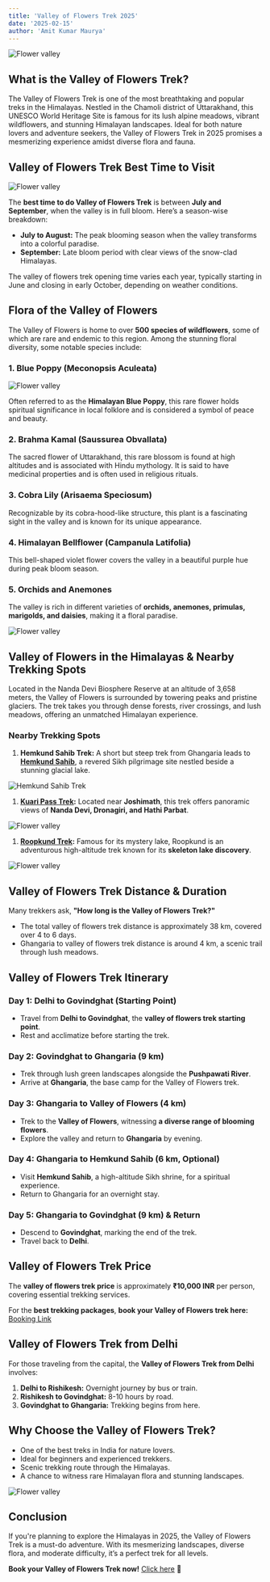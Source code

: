```yaml
---
title: 'Valley of Flowers Trek 2025'
date: '2025-02-15'
author: 'Amit Kumar Maurya'
---
```


![Flower valley](https://raw.githubusercontent.com/mapmymap/baha-assets/refs/heads/main/images/trek/plan/valleyofflowersviagovindghat/valleyofflowersviagovindghat_detail5.jpg)

## What is the Valley of Flowers Trek?

The Valley of Flowers Trek is one of the most breathtaking and popular
treks in the Himalayas. Nestled in the Chamoli district of Uttarakhand,
this UNESCO World Heritage Site is famous for its lush alpine meadows,
vibrant wildflowers, and stunning Himalayan landscapes. Ideal for both
nature lovers and adventure seekers, the Valley of Flowers Trek in 2025
promises a mesmerizing experience amidst diverse flora and fauna.

## Valley of Flowers Trek Best Time to Visit

![Flower valley](https://raw.githubusercontent.com/mapmymap/baha-assets/refs/heads/main/images/trek/plan/valleyofflowersviagovindghat/valleyofflowersviagovindghat_detail12.jpg)

The **best time to do Valley of Flowers Trek** is between **July and
September**, when the valley is in full bloom. Here’s a season-wise
breakdown:

- **July to August:** The peak blooming season when the valley
  transforms into a colorful paradise.
- **September:** Late bloom period with clear views of the snow-clad
  Himalayas.

The valley of flowers trek opening time varies each year, typically
starting in June and closing in early October, depending on weather
conditions.

## Flora of the Valley of Flowers

The Valley of Flowers is home to over **500 species of wildflowers**,
some of which are rare and endemic to this region. Among the stunning
floral diversity, some notable species include:

### 1. Blue Poppy (Meconopsis Aculeata)

![Flower valley](https://raw.githubusercontent.com/mapmymap/baha-assets/refs/heads/main/images/trek/plan/valleyofflowersviagovindghat/valleyofflowersviagovindghat_detail11.jpg)

Often referred to as the **Himalayan Blue Poppy**, this rare flower
holds spiritual significance in local folklore and is considered a
symbol of peace and beauty.

### 2. Brahma Kamal (Saussurea Obvallata)

The sacred flower of Uttarakhand, this rare blossom is found at high
altitudes and is associated with Hindu mythology. It is said to have
medicinal properties and is often used in religious rituals.

### 3. Cobra Lily (Arisaema Speciosum)

Recognizable by its cobra-hood-like structure, this plant is a
fascinating sight in the valley and is known for its unique appearance.

### 4. Himalayan Bellflower (Campanula Latifolia)

This bell-shaped violet flower covers the valley in a beautiful purple
hue during peak bloom season.

### 5. Orchids and Anemones

The valley is rich in different varieties of **orchids, anemones,
primulas, marigolds, and daisies**, making it a floral paradise.

![Flower valley](https://raw.githubusercontent.com/mapmymap/baha-assets/refs/heads/main/images/trek/plan/valleyofflowersviagovindghat/valleyofflowersviagovindghat_detail5.jpg)

## Valley of Flowers in the Himalayas & Nearby Trekking Spots

Located in the Nanda Devi Biosphere Reserve at an altitude of 3,658
meters, the Valley of Flowers is surrounded by towering peaks and
pristine glaciers. The trek takes you through dense forests, river
crossings, and lush meadows, offering an unmatched Himalayan experience.

### Nearby Trekking Spots

1.  **Hemkund Sahib Trek:** A short but steep trek from Ghangaria leads
    to [**<u>Hemkund
    Sahib</u>**](https://baha.co.in/trek-planner/hemkund-sahib-trek-via-govindghat),
    a revered Sikh pilgrimage site nestled beside a stunning glacial
    lake.

![Hemkund Sahib Trek](https://raw.githubusercontent.com/mapmymap/baha-assets/refs/heads/main/images/trek/plan/valleyofflowersviagovindghat/valleyofflowersviagovindghat_detail7.jpg)

1.  **[<u>Kuari Pass
    Trek</u>](https://baha.co.in/trek-planner/kuari-pass-trek-via-dhak):**
    Located near **Joshimath**, this trek offers panoramic views of
    **Nanda Devi, Dronagiri, and Hathi Parbat**.

![Flower valley](https://raw.githubusercontent.com/mapmymap/baha-assets/refs/heads/main/images/trek/plan/valleyofflowersviagovindghat/valleyofflowersviagovindghat_detail6.jpg)

1.  **[<u>Roopkund
    Trek</u>](https://baha.co.in/trek-planner/roopkund-trek-via-lohajung):**
    Famous for its mystery lake, Roopkund is an adventurous
    high-altitude trek known for its **skeleton lake discovery**.

![Flower valley](https://raw.githubusercontent.com/mapmymap/baha-assets/refs/heads/main/images/trek/plan/valleyofflowersviagovindghat/valleyofflowersviagovindghat_detail10.jpg)

## Valley of Flowers Trek Distance & Duration

Many trekkers ask, **"How long is the Valley of Flowers Trek?"**

- The total valley of flowers trek distance is approximately 38 km,
  covered over 4 to 6 days.
- Ghangaria to valley of flowers trek distance is around 4 km, a
  scenic trail through lush meadows.

## Valley of Flowers Trek Itinerary

### Day 1: Delhi to Govindghat (Starting Point)

- Travel from **Delhi to Govindghat**, the **valley of flowers trek
  starting point**.
- Rest and acclimatize before starting the trek.

### Day 2: Govindghat to Ghangaria (9 km)

- Trek through lush green landscapes alongside the **Pushpawati
  River**.
- Arrive at **Ghangaria**, the base camp for the Valley of Flowers
  trek.

### Day 3: Ghangaria to Valley of Flowers (4 km)

- Trek to the **Valley of Flowers**, witnessing **a diverse range of
  blooming flowers**.
- Explore the valley and return to **Ghangaria** by evening.

### Day 4: Ghangaria to Hemkund Sahib (6 km, Optional)

- Visit **Hemkund Sahib**, a high-altitude Sikh shrine, for a
  spiritual experience.
- Return to Ghangaria for an overnight stay.

### Day 5: Ghangaria to Govindghat (9 km) & Return

- Descend to **Govindghat**, marking the end of the trek.
- Travel back to **Delhi**.

## Valley of Flowers Trek Price

The **valley of flowers trek price** is approximately **₹10,000 INR**
per person, covering essential trekking services.

For the **best trekking packages**, **book your Valley of Flowers trek
here:** [<u>Booking
Link</u>](https://baha.co.in/trek-planner/valley-of-flowers-trek-via-govindghat)

## Valley of Flowers Trek from Delhi

For those traveling from the capital, the **Valley of Flowers Trek from
Delhi** involves:

1.  **Delhi to Rishikesh:** Overnight journey by bus or train.
2.  **Rishikesh to Govindghat:** 8-10 hours by road.
3.  **Govindghat to Ghangaria:** Trekking begins from here.

## Why Choose the Valley of Flowers Trek?

- One of the best treks in India for nature lovers.
- Ideal for beginners and experienced trekkers.
- Scenic trekking route through the Himalayas.
- A chance to witness rare Himalayan flora and stunning landscapes.

![Flower valley](https://raw.githubusercontent.com/mapmymap/baha-assets/refs/heads/main/images/trek/plan/valleyofflowersviagovindghat/valleyofflowersviagovindghat_detail9.jpg)

## Conclusion

If you're planning to explore the Himalayas in 2025, the Valley of
Flowers Trek is a must-do adventure. With its mesmerizing landscapes,
diverse flora, and moderate difficulty, it’s a perfect trek for all
levels.

**Book your Valley of Flowers Trek now!** [<u>Click
here</u>](https://baha.co.in/trek-planner/valley-of-flowers-trek-via-govindghat)
🚀
